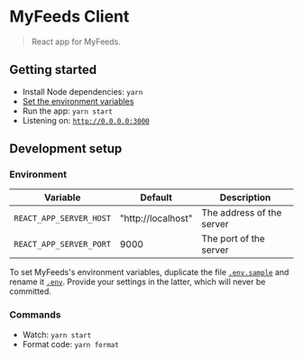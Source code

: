 # MyFeeds Client

> React app for MyFeeds.

## Getting started

* Install Node dependencies: `yarn`
* [Set the environment variables](#environment)
* Run the app: `yarn start`
* Listening on: [`http://0.0.0.0:3000`](http://0.0.0.0:3000)

## Development setup

### Environment

| Variable                | Default            | Description               |
|-------------------------|--------------------|---------------------------|
| `REACT_APP_SERVER_HOST` | "http://localhost" | The address of the server |
| `REACT_APP_SERVER_PORT` | 9000               | The port of the server    |

To set MyFeeds's environment variables, duplicate the file [`.env.sample`](.env.sample) and rename it [`.env`](.env). Provide your settings in the latter, which will never be committed.

### Commands

* Watch: `yarn start`
* Format code: `yarn format`
